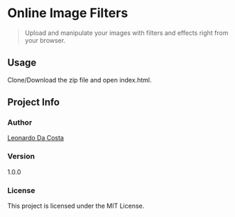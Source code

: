 # Online Image Filters

> Upload and manipulate your images with filters and effects right from your browser.

## Usage

Clone/Download the zip file and open index.html.

## Project Info

### Author

[Leonardo Da Costa](https://github.com/costaleonardo)

### Version

1.0.0

### License

This project is licensed under the MIT License.
